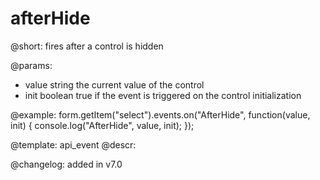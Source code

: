 afterHide
=============

@short: fires after a control is hidden
 

@params:
- value     string     the current value of the control
- init      boolean     true if the event is triggered on the control initialization


@example:
form.getItem("select").events.on("AfterHide", function(value, init) {
    console.log("AfterHide", value, init);
});


@template: api_event
@descr:

@changelog: added in v7.0
